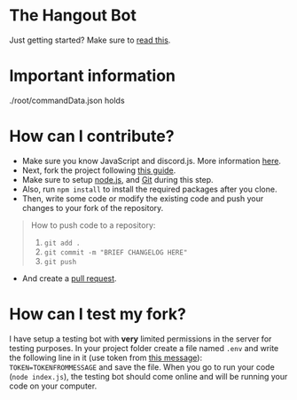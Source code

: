 # The Hangout Bot

Just getting started? Make sure to [read this](https://github.com/BenWomble/TheHangoutBot/info).

# Important information
./root/commandData.json holds

# How can I contribute?

 - Make sure you know JavaScript and discord.js. More information [here](https://github.com/BenWomble/TheHangoutBot/info).
 - Next, fork the project following [this guide](https://docs.github.com/en/get-started/quickstart/fork-a-repo).
 - Make sure to setup [node.js](https://nodejs.org/en/), and [Git](https://git-scm.com/) during this step.
 - Also, run `npm install` to install the required packages after you clone.
 - Then, write some code or modify the existing code and push your changes to your fork of the repository.

> How to push code to a repository:
> 1. `git add .`
> 2. `git commit -m "BRIEF CHANGELOG HERE"`
> 3. `git push`

 - And create a [pull request](https://docs.github.com/en/github/collaborating-with-pull-requests/proposing-changes-to-your-work-with-pull-requests/creating-a-pull-request).

# How can I test my fork?
I have setup a testing bot with **very** limited permissions in the server for testing purposes. In your project folder create a file named `.env` and write the following line in it (use token from [this message](https://discord.com/channels/882719457963831377/882947607696121918/882960700035702834)): `TOKEN=TOKENFROMMESSAGE` and save the file. When you go to run your code (`node index.js`), the testing bot should come online and will be running your code on your computer.
